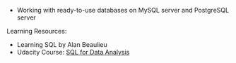 - Working with ready-to-use databases on MySQL server and PostgreSQL server 

Learning Resources: 
 - Learning SQL by Alan Beaulieu
 - Udacity Course: [SQL for Data Analysis](https://learn.udacity.com/courses/ud198)
